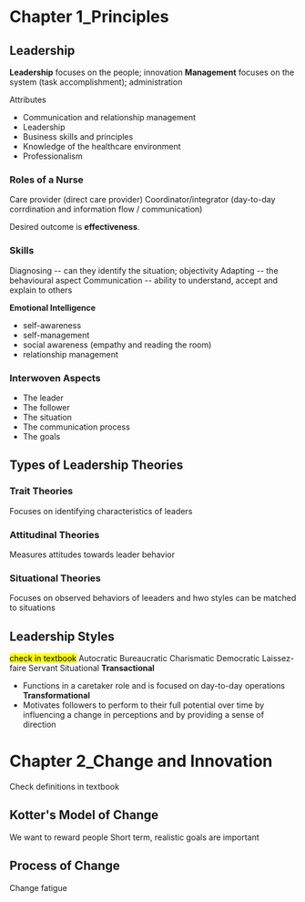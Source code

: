 # Chapter 1_Principles
## Leadership
**Leadership** focuses on the people; innovation
**Management** focuses on the system (task accomplishment); administration

Attributes
- Communication and relationship management
- Leadership
- Business skills and principles
- Knowledge of the healthcare environment
- Professionalism
### Roles of a Nurse
Care provider (direct care provider)
Coordinator/integrator (day-to-day corrdination and information flow / communication)

Desired outcome is **effectiveness**. 
### Skills 
Diagnosing -- can they identify the situation; objectivity
Adapting -- the behavioural aspect
Communication -- ability to understand, accept and explain to others

**Emotional Intelligence** 
- self-awareness
- self-management
- social awareness (empathy and reading the room)
- relationship management
### Interwoven Aspects
- The leader
- The follower
- The situation
- The communication process
- The goals 
## Types of Leadership Theories
### Trait Theories
Focuses on identifying characteristics of leaders
### Attitudinal Theories
Measures attitudes towards leader behavior
### Situational Theories
Focuses on observed behaviors of leeaders and hwo styles can be matched to situations
## Leadership Styles
<mark class="hltr-yellow">check in textbook</mark>
Autocratic
Bureaucratic
Charismatic
Democratic
Laissez-faire
Servant
Situational
**Transactional**
- Functions in a caretaker role and is focused on day-to-day operations
**Transformational** 
- Motivates followers to perform to their full potential over time by influencing a change in perceptions and by providing a sense of direction
# Chapter 2_Change and Innovation
Check definitions in textbook
## Kotter's Model of Change
We want to reward people
Short term, realistic goals are important
## Process of Change
Change fatigue